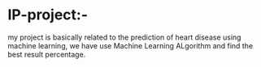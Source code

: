 # IP-project:-
my project is basically related to the prediction of heart disease using machine learning, we have use Machine Learning ALgorithm and find the best result percentage.

